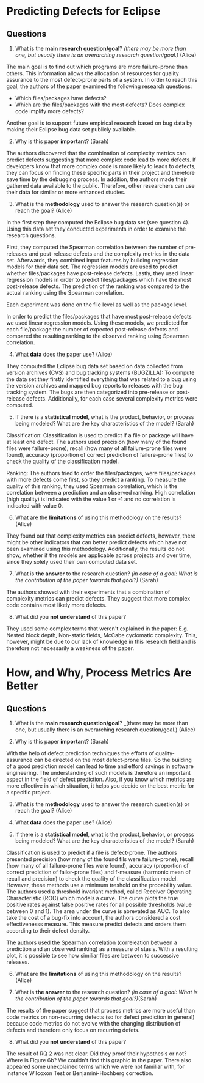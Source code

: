 # Predicting Defects for Eclipse

## Questions

1. What is the **main research question/goal**? _(there may be more than one, but usually there is an overarching research question/goal.)_ (Alice)

The main goal is to find out which programs are more failure-prone than others. This information allows the allocation of resources for quality assurance to the most defect-prone parts of a system. 
In order to reach this goal, the authors of the paper examined the following research questions:
* Which files/packages have defects? 
* Which are the files/packages with the most defects? Does complex code implify more defects?

Another goal is to support future empirical research based on bug data by making their Eclipse bug data set publicly available.

2. Why is this paper **important**? (Sarah)

The authors discovered that the combination of complexity metrics can predict defects suggesting that more complex code lead to more defects. If developers know that more complex code is more likely to leads to defects, they can focus on finding these specific parts in their project and therefore save time by the debugging process. In addition, the authors made their gathered data available to the public. Therefore, other researchers can use their data for similar or more enhanced studies. 

3. What is the **methodology** used to answer the research question(s) or reach the goal? (Alice)

In the first step they computed the Eclipse bug data set (see question 4). Using this data set they conducted experiments in order to examine the research questions. 

First, they computed the Spearman correlation between the number of pre-releases and post-release defects and the complexity metrics in the data set. Afterwards, they combined input features by building regression models for their data set. The regression models are used to predict whether files/packages have post-release defects. Lastly, they used linear regression models in order to predict files/packages which have the most post-release defects. The prediction of the ranking was compared to the actual ranking using the Spearman correlation.

Each experiment was done on the file level as well as the package level.
 
In order to predict the files/packages that have most post-release defects we used linear regression models. Using these models, we predicted for each file/package the number of expected post-release defects and compared  the  resulting  ranking  to  the  observed  ranking using Spearman correlation.

4. What **data** does the paper use? (Alice)

They computed the Eclipse bug data set based on data collected from version archives (CVS) and bug tracking systems (BUGZILLA): 
To compute the data set they firstly identified everything that was related to a bug using the version archives and mapped bug reports to releases with the bug tracking system. The bugs are then categorized into pre-release or post-release defects.
Additionally, for each case several complexity metrics were computed.

5. If there is a **statistical model**, what is the product, behavior, or process being modeled? What are the key characteristics of the model? (Sarah)

Classification: Classification is used to predict if a file or package will have at least one defect. The authors used precision (how many of the found files were failure-prone), recall (how many of all failure-prone files were found), accuracy (proportion of correct prediction of failure-prone files) to check the quality of the classification model. 

Ranking: The authors tried to order the files/packages, were files/packages with more defects come first, so they predict a ranking. To measure the quality of this ranking, they used Spearman correlation, which is the correlation between a prediction and an observed ranking. High correlation (high quality) is indicated with the value 1 or -1 and no correlation is indicated with value 0.

6. What are the **limitations** of using this methodology on the results? (Alice)

They found out that complexity metrics can predict defects, however, there might be other indicators that can better predict defects which have not been examined using this methodology. Additionally, the results do not show, whether if the models are applicable across projects and over time, since they solely used their own computed data set.

7. What is **the answer** to the research question? _(in case of a goal: What is the contribution of the paper towards that goal?)_ (Sarah)

The authors showed with their experiments that a combination of complexity metrics can predict defects. They suggest that more complex code contains most likely more defects.

8. What did you **not understand** of this paper?

They used some complex terms that weren't explained in the paper: E.g. Nested block depth, Non-static fields, McCabe cyclomatic complexity. This, however, might be due to our lack of knowledge in this research field and is therefore not necessarily a weakness of the paper.


# How, and Why, Process Metrics Are Better

## Questions

1. What is the **main research question/goal**? _(there may be more than one, but usually there is an overarching research question/goal.) (Alice)


2. Why is this paper **important**? (Sarah)

With the help of defect prediction techniques the efforts of quality-assurance can be directed on the most defect-prone files. So the building of a good prediction model can lead to time and efford savings in software engineering. The understanding of such models is therefore an important aspect in the field of defect prediction. Also, if you know which metrics are more effective in which situation, it helps you decide on the best metric for a specific project.

3. What is the **methodology** used to answer the research question(s) or reach the goal? (Alice)


4. What **data** does the paper use? (Alice)


5. If there is a **statistical model**, what is the product, behavior, or process being modeled? What are the key characteristics of the model? (Sarah)

Classification is used to predict if a file is defect-prone. The authors presented precision (how many of the found fils were failure-prone), recall (how many of all failure-prone files were found), accuracy (proportion of correct prediction of failor-prone files) and f-measure (harmonic mean of recall and precision) to check the quality of the classification model. However, these methods use a minimum treshold on the probability value. The authors used a threshold invariant method, called Receiver Operating Characteristic (ROC) which models a curve. The curve plots the true positive rates against false positive rates for all possible thresholds (value between 0 and 1). The area under the curve  is abrevated as AUC. To also take the cost of a bug-fix into account, the authors considered a cost effectivenesss measure. This measure predict defects and orders them according to their defect density.

The authors used the Spearman correlation (correleation between a prediction and an observed ranking) as a measure of stasis. With a resulting plot, it is possible to see how similiar files are between to successive releases.

6. What are the **limitations** of using this methodology on the results? (Alice)


7. What is **the answer** to the research question? _(in case of a goal: What is the contribution of the paper towards that goal?)_(Sarah)

The results of the paper suggest that process metrics are more useful than code metrics on non-recurring defects (so for defect prediction in general) because code metrics do not evolve with the changing distribution of defects and therefore only focus on recurring defets.

8. What did you **not understand** of this paper? 

The result of RQ 2 was not clear. Did they proof their hypothesis or not? Where is Figure 6b? We couldn't find this graphic in the paper. There also appeared some unexplained terms which we were not familiar with, for instance Wilcoxon Test or Benjamini-Hochberg correction.

